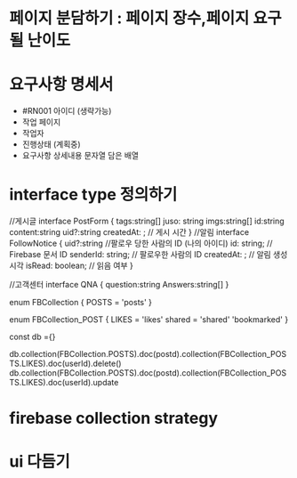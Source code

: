 # 페이지 분담하기 : 페이지 장수,페이지 요구될 난이도

# 요구사항 명세서

- #RN001 아이디 (생략가능)
- 작업 페이지
- 작업자
- 진행상태 (계획중)
- 요구사항 상세내용 문자열 담은 배열

# interface type 정의하기

//게시글
interface PostForm {
tags:string[]
juso: string
imgs:string[]
id:string
content:string
uid?:string
createdAt: ; // 게시 시간
}
//알림
interface FollowNotice {
uid?:string //팔로우 당한 사람의 ID (나의 아이디)
id: string; // Firebase 문서 ID
senderId: string; // 팔로우한 사람의 ID
createdAt: ; // 알림 생성 시각
isRead: boolean; // 읽음 여부
}

//고객센터
interface QNA {
question:string
Answers:string[]
}

enum FBCollection {
POSTS = 'posts'
}

enum FBCollection_POST {
LIKES = 'likes'
shared = 'shared'
'bookmarked'
}

const db ={}

db.collection(FBCollection.POSTS).doc(postd).collection(FBCollection_POSTS.LIKES).doc(userId).delete()
db.collection(FBCollection.POSTS).doc(postd).collection(FBCollection_POSTS.LIKES).doc(userId).update

# firebase collection strategy

# ui 다듬기
